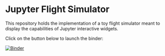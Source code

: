 # Jupyter Flight Simulator

This repository holds the implementation of a toy flight simulator meant to display the capabilities of Jupyter interactive widgets.

Click on the button below to launch the binder:

[![Binder](http://mybinder.org/badge.svg)](http://mybinder.org/repo/jovyan/jupyter-flight-simulator)